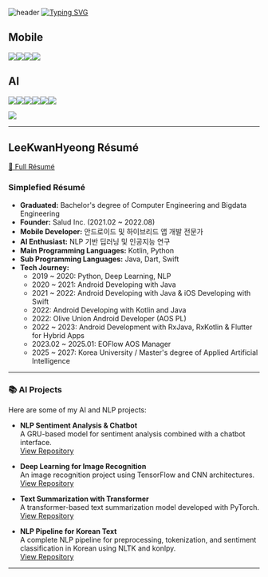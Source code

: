 ![header](https://capsule-render.vercel.app/api?type=wave&color=auto&height=400&section=header&text=Lee%20KwanHyeong&fontSize=90&)
[![Typing SVG](https://readme-typing-svg.demolab.com/?lines=Mobile+and+AI+Developer)](https://git.io/typing-svg)

<!-- Mobile & 기타 기술 -->
## Mobile
<img src="https://img.shields.io/badge/Android-3DDC84?style=flat-square&logo=android&logoColor=white"/><img src="https://img.shields.io/badge/Flutter-02569B?style=flat-square&logo=flutter&logoColor=white"/><img src="https://img.shields.io/badge/Kotlin-7F52FF?style=flat-square&logo=Kotlin&logoColor=white"><img src="https://img.shields.io/badge/Visual Studio Code-007ACC?style=flat-square&logo=Visual Studio Code&logoColor=white"/>

<!-- AI 관련 기술 배지 추가 -->
## AI
<img src="https://img.shields.io/badge/Python-3776AB?style=flat-square&logo=Python&logoColor=white"/><img src="https://img.shields.io/badge/PyCharm-000000?style=flat-square&logo=PyCharm&logoColor=white"/><img src="https://img.shields.io/badge/TensorFlow-E23237?style=flat-square&logo=TensorFlow&logoColor=white"/><img src="https://img.shields.io/badge/PyTorch-EE4C2C?style=flat-square&logo=PyTorch&logoColor=white"/><img src="https://img.shields.io/badge/Scikit--learn-F7931E?style=flat-square&logo=scikit-learn&logoColor=white"/><img src="https://img.shields.io/badge/NLP-4B8BBE?style=flat-square&logo=Python&logoColor=white"/>

<picture>
  <source
    srcset="https://github-readme-stats.vercel.app/api?username=LeeKwanHyeong&show_icons=true&theme=dark"
    media="(prefers-color-scheme: dark)"
  />
  <source
    srcset="https://github-readme-stats.vercel.app/api?username=LeeKwanHyeong&show_icons=true"
    media="(prefers-color-scheme: light), (prefers-color-scheme: no-preference)"
  />
  <img src="https://github-readme-stats.vercel.app/api?username=LeeKwanHyeong&show_icons=true" />
</picture>

---

## LeeKwanHyeong Résumé
[📜 Full Résumé](https://pleasant-deposit-bdd.notion.site/17ecdb5fa1338076a7f8dc175826d681?pvs=4)

### Simplefied Résumé
- **Graduated:** Bachelor's degree of Computer Engineering and Bigdata Engineering
- **Founder:** Salud Inc. (2021.02 ~ 2022.08)
- **Mobile Developer:** 안드로이드 및 하이브리드 앱 개발 전문가
- **AI Enthusiast:** NLP 기반 딥러닝 및 인공지능 연구
- **Main Programming Languages:** Kotlin, Python
- **Sub Programming Languages:** Java, Dart, Swift
- **Tech Journey:**
  - 2019 ~ 2020: Python, Deep Learning, NLP
  - 2020 ~ 2021: Android Developing with Java
  - 2021 ~ 2022: Android Developing with Java & iOS Developing with Swift
  - 2022: Android Developing with Kotlin and Java
  - 2022: Olive Union Android Developer (AOS PL)
  - 2022 ~ 2023: Android Development with RxJava, RxKotlin & Flutter for Hybrid Apps
  - 2023.02 ~ 2025.01: EOFlow AOS Manager
  - 2025 ~ 2027: Korea University / Master's degree of Applied Artificial Intelligence

---

### 📚 **AI Projects**

Here are some of my AI and NLP projects:

- **NLP Sentiment Analysis & Chatbot**  
  A GRU-based model for sentiment analysis combined with a chatbot interface.  
  [View Repository](https://github.com/LeeKwanHyeong/Chatbot-Sentiment-Analysis)

- **Deep Learning for Image Recognition**  
  An image recognition project using TensorFlow and CNN architectures.  
  [View Repository](https://github.com/LeeKwanHyeong/Image-Recognition-TensorFlow)

- **Text Summarization with Transformer**  
  A transformer-based text summarization model developed with PyTorch.  
  [View Repository](https://github.com/LeeKwanHyeong/Transformer-Summarization)

- **NLP Pipeline for Korean Text**  
  A complete NLP pipeline for preprocessing, tokenization, and sentiment classification in Korean using NLTK and konlpy.  
  [View Repository](https://github.com/LeeKwanHyeong/Korean-NLP-Pipeline)

---
